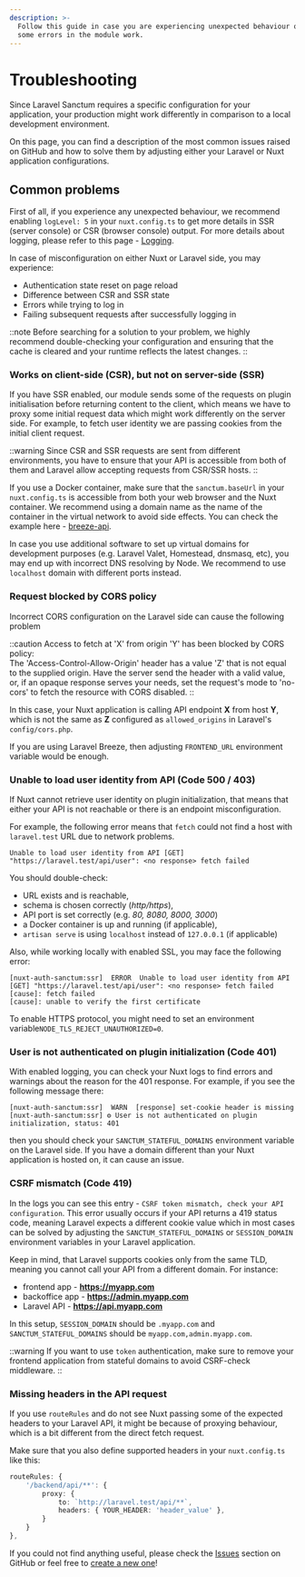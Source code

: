 ```yaml
---
description: >-
  Follow this guide in case you are experiencing unexpected behaviour or facing
  some errors in the module work.
---
```


# Troubleshooting

Since Laravel Sanctum requires a specific configuration for your application, your production might work differently in comparison to a local development environment.

On this page, you can find a description of the most common issues raised on GitHub and how to solve them by adjusting either your Laravel or Nuxt application configurations.

## Common problems

First of all, if you experience any unexpected behaviour, we recommend enabling `logLevel: 5` in your `nuxt.config.ts` to get more details in SSR (server console) or CSR (browser console)  output. For more details about logging, please refer to this page - [Logging](logging.md).

In case of misconfiguration on either Nuxt or Laravel side, you may experience:

* Authentication state reset on page reload
* Difference between CSR and SSR state
* Errors while trying to log in
* Failing subsequent requests after successfully logging in

::note
Before searching for a solution to your problem, we highly recommend double-checking your configuration and ensuring that the cache is cleared and your runtime reflects the latest changes.
::

### Works on client-side (CSR), but not on server-side (SSR)

If you have SSR enabled, our module sends some of the requests on plugin initialisation before returning content to the client, which means we have to proxy some initial request data which might work differently on the server side. For example, to fetch user identity we are passing cookies from the initial client request.&#x20;

::warning
Since CSR and SSR requests are sent from different environments, you have to ensure that your API is accessible from both of them and Laravel allow accepting requests from CSR/SSR hosts.
::

If you use a Docker container, make sure that the `sanctum.baseUrl` in your `nuxt.config.ts` is accessible from both your web browser and the Nuxt container. We recommend using a domain name as the name of the container in the virtual network to avoid side effects. You can check the example here - [breeze-api](https://github.com/manchenkoff/breeze-api/blob/main/docker-compose.yml#L2).

In case you use additional software to set up virtual domains for development purposes (e.g. Laravel Valet, Homestead, dnsmasq, etc), you may end up with incorrect DNS resolving by Node. We recommend to use `localhost` domain with different ports instead.

### Request blocked by CORS policy

Incorrect CORS configuration on the Laravel side can cause the following problem

::caution
Access to fetch at 'X' from origin 'Y' has been blocked by CORS policy:\
The 'Access-Control-Allow-Origin' header has a value 'Z' that is not equal to the supplied origin. Have the server send the header with a valid value, or, if an opaque response serves your needs, set the request's mode to 'no-cors' to fetch the resource with CORS disabled.
::

In this case, your Nuxt application is calling API endpoint **X** from host **Y**, which is not the same as **Z** configured as `allowed_origins` in Laravel's `config/cors.php`.

If you are using Laravel Breeze, then adjusting `FRONTEND_URL` environment variable would be enough.

### Unable to load user identity from API (Code 500 / 403)

If Nuxt cannot retrieve user identity on plugin initialization, that means that either your API is not reachable or there is an endpoint misconfiguration.

For example, the following error means that `fetch` could not find a host with `laravel.test` URL due to network problems.

```
Unable to load user identity from API [GET] "https://laravel.test/api/user": <no response> fetch failed
```

You should double-check:&#x20;

* URL exists and is reachable,&#x20;
* schema is chosen correctly (_http/https_),&#x20;
* API port is set correctly (e.g. _80, 8080, 8000, 3000_)
* a Docker container is up and running (if applicable),
* `artisan serve` is using `localhost` instead of `127.0.0.1` (if applicable)

Also, while working locally with enabled SSL, you may face the following error:

```
[nuxt-auth-sanctum:ssr]  ERROR  Unable to load user identity from API [GET] "https://laravel.test/api/user": <no response> fetch failed
[cause]: fetch failed
[cause]: unable to verify the first certificate
```

To enable HTTPS protocol, you might need to set an environment variable`NODE_TLS_REJECT_UNAUTHORIZED=0`.

### User is not authenticated on plugin initialization (Code 401)

With enabled logging, you can check your Nuxt logs to find errors and warnings about the reason for the 401 response. For example, if you see the following message there:

```
[nuxt-auth-sanctum:ssr]  WARN  [response] set-cookie header is missing
[nuxt-auth-sanctum:ssr] ⚙ User is not authenticated on plugin initialization, status: 401
```

then you should check your `SANCTUM_STATEFUL_DOMAINS` environment variable on the Laravel side. If you have a domain different than your Nuxt application is hosted on, it can cause an issue.

### CSRF mismatch (Code 419)

In the logs you can see this entry - `CSRF token mismatch, check your API configuration`. This error usually occurs if your API returns a 419 status code, meaning Laravel expects a different cookie value which in most cases can be solved by adjusting the `SANCTUM_STATEFUL_DOMAINS` or `SESSION_DOMAIN` environment variables in your Laravel application.

Keep in mind, that Laravel supports cookies only from the same TLD, meaning you cannot call your API from a different domain. For instance:

* frontend app - **https://myapp.com**
* backoffice app - **https://admin.myapp.com**
* Laravel API - **https://api.myapp.com**

In this setup, `SESSION_DOMAIN` should be `.myapp.com` and `SANCTUM_STATEFUL_DOMAINS` should be `myapp.com,admin.myapp.com`.

::warning
If you want to use `token` authentication, make sure to remove your frontend application from stateful domains to avoid CSRF-check middleware.
::

### Missing headers in the API request

If you use `routeRules` and do not see Nuxt passing some of the expected headers to your Laravel API, it might be because of proxying behaviour, which is a bit different from the direct fetch request.

Make sure that you also define supported headers in your `nuxt.config.ts` like this:

```typescript
routeRules: {
    '/backend/api/**': {
        proxy: {
            to: `http://laravel.test/api/**`,
            headers: { YOUR_HEADER: 'header_value' },
        }
    }
},
```



If you could not find anything useful, please check the [Issues](https://github.com/manchenkoff/nuxt-auth-sanctum/issues?q=is%3Aissue%20state%3Aclosed) section on GitHub or feel free to [create a new one](https://github.com/manchenkoff/nuxt-auth-sanctum/issues/new?template=bug_report.md)!
